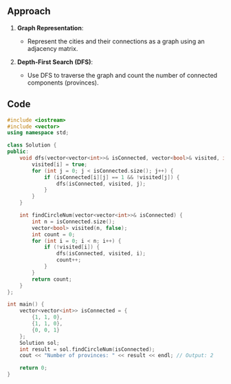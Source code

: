 ## Approach

1. **Graph Representation**:
   - Represent the cities and their connections as a graph using an adjacency matrix.

2. **Depth-First Search (DFS)**:
   - Use DFS to traverse the graph and count the number of connected components (provinces).

## Code

```cpp
#include <iostream>
#include <vector>
using namespace std;

class Solution {
public:
    void dfs(vector<vector<int>>& isConnected, vector<bool>& visited, int i) {
        visited[i] = true;
        for (int j = 0; j < isConnected.size(); j++) {
            if (isConnected[i][j] == 1 && !visited[j]) {
                dfs(isConnected, visited, j);
            }
        }
    }

    int findCircleNum(vector<vector<int>>& isConnected) {
        int n = isConnected.size();
        vector<bool> visited(n, false);
        int count = 0;
        for (int i = 0; i < n; i++) {
            if (!visited[i]) {
                dfs(isConnected, visited, i);
                count++;
            }
        }
        return count;
    }
};

int main() {
    vector<vector<int>> isConnected = {
        {1, 1, 0},
        {1, 1, 0},
        {0, 0, 1}
    };
    Solution sol;
    int result = sol.findCircleNum(isConnected);
    cout << "Number of provinces: " << result << endl; // Output: 2

    return 0;
}